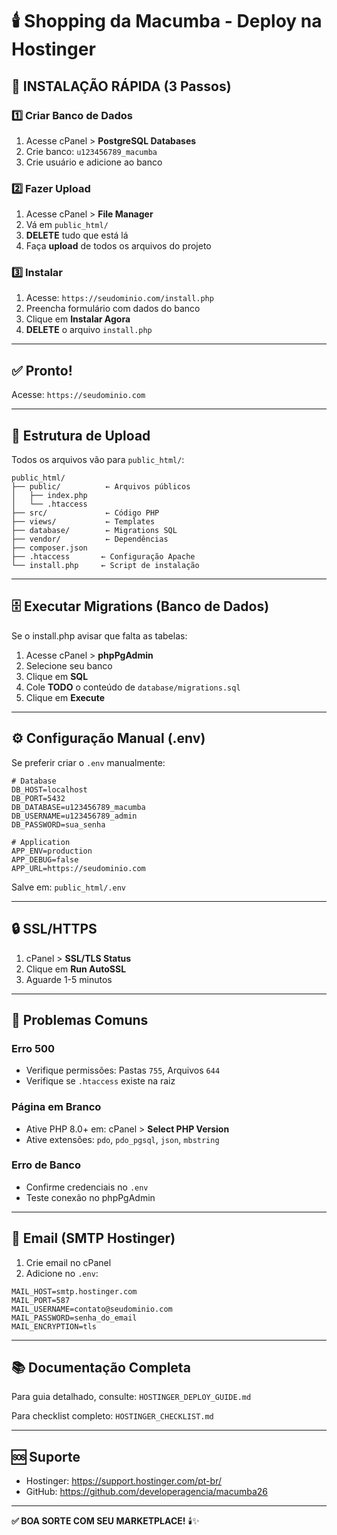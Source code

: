 # 🕯️ Shopping da Macumba - Deploy na Hostinger

## 🚀 INSTALAÇÃO RÁPIDA (3 Passos)

### 1️⃣ Criar Banco de Dados
1. Acesse cPanel > **PostgreSQL Databases**
2. Crie banco: `u123456789_macumba`
3. Crie usuário e adicione ao banco

### 2️⃣ Fazer Upload
1. Acesse cPanel > **File Manager**
2. Vá em `public_html/`
3. **DELETE** tudo que está lá
4. Faça **upload** de todos os arquivos do projeto

### 3️⃣ Instalar
1. Acesse: `https://seudominio.com/install.php`
2. Preencha formulário com dados do banco
3. Clique em **Instalar Agora**
4. **DELETE** o arquivo `install.php`

---

## ✅ Pronto!

Acesse: `https://seudominio.com`

---

## 📁 Estrutura de Upload

Todos os arquivos vão para `public_html/`:

```
public_html/
├── public/          ← Arquivos públicos
│   ├── index.php
│   └── .htaccess
├── src/             ← Código PHP
├── views/           ← Templates
├── database/        ← Migrations SQL
├── vendor/          ← Dependências
├── composer.json
├── .htaccess       ← Configuração Apache
└── install.php     ← Script de instalação
```

---

## 🗄️ Executar Migrations (Banco de Dados)

Se o install.php avisar que falta as tabelas:

1. Acesse cPanel > **phpPgAdmin**
2. Selecione seu banco
3. Clique em **SQL**
4. Cole **TODO** o conteúdo de `database/migrations.sql`
5. Clique em **Execute**

---

## ⚙️ Configuração Manual (.env)

Se preferir criar o `.env` manualmente:

```env
# Database
DB_HOST=localhost
DB_PORT=5432
DB_DATABASE=u123456789_macumba
DB_USERNAME=u123456789_admin
DB_PASSWORD=sua_senha

# Application
APP_ENV=production
APP_DEBUG=false
APP_URL=https://seudominio.com
```

Salve em: `public_html/.env`

---

## 🔒 SSL/HTTPS

1. cPanel > **SSL/TLS Status**
2. Clique em **Run AutoSSL**
3. Aguarde 1-5 minutos

---

## 🐛 Problemas Comuns

### Erro 500
- Verifique permissões: Pastas `755`, Arquivos `644`
- Verifique se `.htaccess` existe na raiz

### Página em Branco
- Ative PHP 8.0+ em: cPanel > **Select PHP Version**
- Ative extensões: `pdo`, `pdo_pgsql`, `json`, `mbstring`

### Erro de Banco
- Confirme credenciais no `.env`
- Teste conexão no phpPgAdmin

---

## 📧 Email (SMTP Hostinger)

1. Crie email no cPanel
2. Adicione no `.env`:
```env
MAIL_HOST=smtp.hostinger.com
MAIL_PORT=587
MAIL_USERNAME=contato@seudominio.com
MAIL_PASSWORD=senha_do_email
MAIL_ENCRYPTION=tls
```

---

## 📚 Documentação Completa

Para guia detalhado, consulte: `HOSTINGER_DEPLOY_GUIDE.md`

Para checklist completo: `HOSTINGER_CHECKLIST.md`

---

## 🆘 Suporte

- Hostinger: https://support.hostinger.com/pt-br/
- GitHub: https://github.com/developeragencia/macumba26

---

**✅ BOA SORTE COM SEU MARKETPLACE!** 🕯️✨

